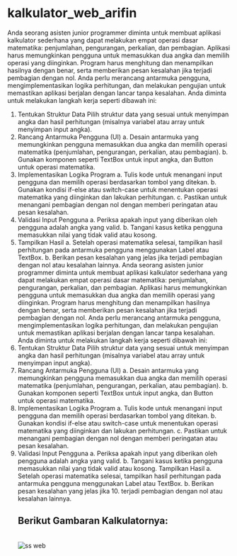 # kalkulator_web_arifin<br>
Anda seorang asisten junior programmer diminta untuk membuat aplikasi kalkulator sederhana yang dapat melakukan empat operasi dasar matematika: penjumlahan, pengurangan, perkalian, dan pembagian. Aplikasi harus memungkinkan pengguna untuk memasukkan dua angka dan memilih operasi yang diinginkan. Program harus menghitung dan menampilkan hasilnya dengan benar, serta memberikan pesan kesalahan jika terjadi pembagian dengan nol. Anda perlu merancang antarmuka pengguna, mengimplementasikan logika perhitungan, dan melakukan pengujian untuk memastikan aplikasi berjalan dengan lancar tanpa kesalahan. Anda diminta untuk melakukan langkah kerja seperti dibawah ini:

1.  Tentukan Struktur Data Pilih struktur data yang sesuai untuk menyimpan angka dan hasil perhitungan (misalnya variabel atau array untuk menyimpan input angka).
2.  Rancang Antarmuka Pengguna (UI) a. Desain antarmuka yang memungkinkan pengguna memasukkan dua angka dan memilih operasi matematika (penjumlahan, pengurangan, perkalian, atau 
    pembagian). b. Gunakan komponen seperti TextBox untuk input angka, dan Button untuk operasi matematika.
3.  Implementasikan Logika Program a. Tulis kode untuk menangani input pengguna dan memilih operasi berdasarkan tombol yang ditekan. b. Gunakan kondisi if-else atau switch-case untuk 
    menentukan operasi matematika yang diinginkan dan lakukan perhitungan. c. Pastikan untuk menangani pembagian dengan nol dengan memberi peringatan atau pesan kesalahan.
4.  Validasi Input Pengguna a. Periksa apakah input yang diberikan oleh pengguna adalah angka yang valid. b. Tangani kasus ketika pengguna memasukkan nilai yang tidak valid atau kosong.
5.  Tampilkan Hasil a. Setelah operasi matematika selesai, tampilkan hasil perhitungan pada antarmuka pengguna menggunakan Label atau TextBox. b. Berikan pesan kesalahan yang jelas jika 
    terjadi pembagian dengan nol atau kesalahan lainnya. Anda seorang asisten junior programmer diminta untuk membuat aplikasi kalkulator sederhana yang dapat melakukan empat operasi 
    dasar matematika: penjumlahan, pengurangan, perkalian, dan pembagian. Aplikasi harus memungkinkan pengguna untuk memasukkan dua angka dan memilih operasi yang diinginkan. Program 
    harus menghitung dan menampilkan hasilnya dengan benar, serta memberikan pesan kesalahan jika terjadi pembagian dengan nol. Anda perlu merancang antarmuka pengguna, 
    mengimplementasikan logika perhitungan, dan melakukan pengujian untuk memastikan aplikasi berjalan dengan lancar tanpa kesalahan. Anda diminta untuk melakukan langkah kerja seperti 
    dibawah ini:
6.  Tentukan Struktur Data Pilih struktur data yang sesuai untuk menyimpan angka dan hasil perhitungan (misalnya variabel atau array untuk menyimpan input angka).
7.  Rancang Antarmuka Pengguna (UI) a. Desain antarmuka yang memungkinkan pengguna memasukkan dua angka dan memilih operasi matematika (penjumlahan, pengurangan, perkalian, atau 
    pembagian). b. Gunakan komponen seperti TextBox untuk input angka, dan Button untuk operasi matematika.
8.  Implementasikan Logika Program a. Tulis kode untuk menangani input pengguna dan memilih operasi berdasarkan tombol yang ditekan. b. Gunakan kondisi if-else atau switch-case untuk 
    menentukan operasi matematika yang diinginkan dan lakukan perhitungan. c. Pastikan untuk menangani pembagian dengan nol dengan memberi peringatan atau pesan kesalahan.
9.  Validasi Input Pengguna a. Periksa apakah input yang diberikan oleh pengguna adalah angka yang valid. b. Tangani kasus ketika pengguna memasukkan nilai yang tidak valid atau kosong.
    Tampilkan Hasil a. Setelah operasi matematika selesai, tampilkan hasil perhitungan pada antarmuka pengguna menggunakan Label atau TextBox. b. Berikan pesan kesalahan yang jelas jika 10. terjadi pembagian dengan nol atau kesalahan lainnya.
<br><h2>Berikut Gambaran Kalkulatornya:</h2><br>
![ss web](https://github.com/user-attachments/assets/71a455b4-7dbf-405f-bc0e-24420a09288c)

